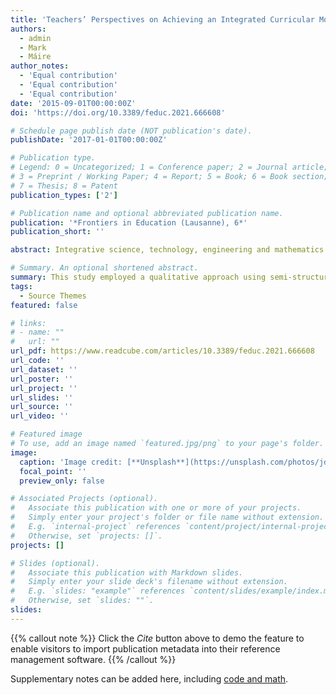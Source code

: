 ```yaml
---
title: 'Teachers’ Perspectives on Achieving an Integrated Curricular Model of Primary STEM Education in Ireland: Authentic or Utopian Ideology?'
authors:
  - admin
  - Mark
  - Máire
author_notes:
  - 'Equal contribution'
  - 'Equal contribution'
  - 'Equal contribution'
date: '2015-09-01T00:00:00Z'
doi: 'https://doi.org/10.3389/feduc.2021.666608'

# Schedule page publish date (NOT publication's date).
publishDate: '2017-01-01T00:00:00Z'

# Publication type.
# Legend: 0 = Uncategorized; 1 = Conference paper; 2 = Journal article;
# 3 = Preprint / Working Paper; 4 = Report; 5 = Book; 6 = Book section;
# 7 = Thesis; 8 = Patent
publication_types: ['2']

# Publication name and optional abbreviated publication name.
publication: '*Frontiers in Education (Lausanne), 6*'
publication_short: ''

abstract: Integrative science, technology, engineering and mathematics (STEM) education is heralded as a promising model for effective learning of 21st century STEM literacies and has been suggested as an approach that increases student motivation and engagement. In recent years Ireland has introduced policy with a renewed emphasis on integrated STEM education across all levels of schooling and paying particular attention to the early years and primary settings. The available international literature cites many concerns with potential barriers and failures to achieve authentic integration of the various STEM disciplines in educational contexts. An important determinant of the success of integrated STEM curricula are the backgrounds and attitudes of the individual teachers, as well as supports/experiences in designing and implementing an integrated curricular approach. In the Irish context, this is often in conflict with prescribed overloaded curricula and a subject focussed education system. Therefore, research is required into primary school teachers’ perspectives on achieving a truly integrated model of STEM education, particularly in the Irish context. This study employed a qualitative approach using semi-structured interviews with a sample of practicing teachers (N = 6) to gather perspectives on the potential and challenge of integrating STEM in their respective experiences. These teachers were enrolled in a practice orientated module on STEM education as part of their postgraduate studies. The data gathered was analysed to ascertain these teachers’ perspectives on the supports needed to overcome the challenges of integrating STEM subjects within their professional settings. Essentially, the findings of this study will discuss whether such an integrated STEM model is an authentic or utopian ideology.

# Summary. An optional shortened abstract.
summary: This study employed a qualitative approach using semi-structured interviews with a sample of practicing teachers (N = 6) to gather perspectives on the potential and challenge of integrating STEM in their respective experiences.
tags:
  - Source Themes
featured: false

# links:
# - name: ""
#   url: ""
url_pdf: https://www.readcube.com/articles/10.3389/feduc.2021.666608
url_code: ''
url_dataset: ''
url_poster: ''
url_project: ''
url_slides: ''
url_source: ''
url_video: ''

# Featured image
# To use, add an image named `featured.jpg/png` to your page's folder.
image:
  caption: 'Image credit: [**Unsplash**](https://unsplash.com/photos/jdD8gXaTZsc)'
  focal_point: ''
  preview_only: false

# Associated Projects (optional).
#   Associate this publication with one or more of your projects.
#   Simply enter your project's folder or file name without extension.
#   E.g. `internal-project` references `content/project/internal-project/index.md`.
#   Otherwise, set `projects: []`.
projects: []

# Slides (optional).
#   Associate this publication with Markdown slides.
#   Simply enter your slide deck's filename without extension.
#   E.g. `slides: "example"` references `content/slides/example/index.md`.
#   Otherwise, set `slides: ""`.
slides:
---
```


{{% callout note %}}
Click the _Cite_ button above to demo the feature to enable visitors to import publication metadata into their reference management software.
{{% /callout %}}

Supplementary notes can be added here, including [code and math](https://wowchemy.com/docs/content/writing-markdown-latex/).
